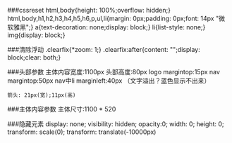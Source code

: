 ###cssreset
	html,body{height: 100%;overflow: hidden;}
	html,body,h1,h2,h3,h4,h5,h6,p,ul,li{margin: 0px;padding: 0px;font: 14px "微软雅黑";}
	a{text-decoration: none;display: block;}
	li{list-style: none;}
	img{display: block;}
	
###清除浮动
	.clearfix{*zoom: 1;}
	.clearfix:after{content: "";display: block;clear: both;}

###头部参数
	主体内容宽度:1100px
	头部高度:80px
	logo margintop:15px
	nav  margintop:50px
	nav中li marginleft:40px  （文字溢出？蓝色显示不出来）

	箭头: 21px(宽);11px(高)
	
###主体内容参数
	主体尺寸:1100 * 520




###隐藏元素
    display: none;
    visibility: hidden;
    opacity:0;
    width: 0;
    height: 0;
    transform: scale(0);
    transform: translate(-10000px)